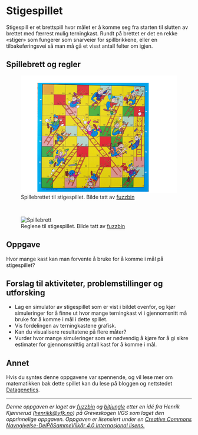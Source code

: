 # Stigespillet

Stigespill er et brettspill hvor målet er å komme seg fra starten til slutten av brettet med færrest mulig terningkast. Rundt på brettet er det en rekke «stiger» som fungerer som snarveier for spillbrikkene, eller en tilbakeføringsvei så man må gå et visst antall felter om igjen. 

## Spillebrett og regler

<figure>
    <img src="./img/stigespill_brett.png" alt="Spillebrett" width="600"/>
    <figcaption>Spillebrettet til stigespillet. Bilde tatt av <a href="https://github.com/fuzzbin">fuzzbin</a></figcaption>
</figure>

<br>

<figure>
    <img src="./img/stigespill_regler.png" alt="Spillebrett" width="400"/>
    <figcaption>Reglene til stigespillet. Bilde tatt av <a href="https://github.com/fuzzbin">fuzzbin</a></figcaption>
</figure>

## Oppgave
Hvor mange kast kan man forvente å bruke for å komme i mål på stigespillet?

## Forslag til aktiviteter, problemstillinger og utforsking
* Lag en simulator av stigespillet som er vist i bildet ovenfor, og kjør simuleringer for å finne ut hvor mange terningkast vi i gjennomsnitt må bruke for å komme i mål i dette spillet.
* Vis fordelingen av terningkastene grafisk.
* Kan du visualisere resultatene på flere måter?
* Vurder hvor mange simuleringer som er nødvendig å kjøre for å gi sikre estimater for gjennomsnittlig antall kast for å komme i mål.

## Annet

Hvis du syntes denne oppgavene var spennende, og vil lese mer om matematikken bak dette spillet kan du lese på bloggen og nettstedet [Datagenetics](http://www.datagenetics.com/blog/november12011/).

---
_Denne oppgaven er laget av [fuzzbin](https://github.com/fuzzbin) og [bitjungle](https://github.com/bitjungle) etter en idé fra Henrik Kjønnerud (henrikk@vfk.no) på Greveskogen VGS som laget den opprinnelige oppgaven. Oppgaven er lisensiert under en [Creative Commons Navngivelse-DelPåSammeVilkår 4.0 Internasjonal lisens.](http://creativecommons.org/licenses/by-sa/4.0/)_
